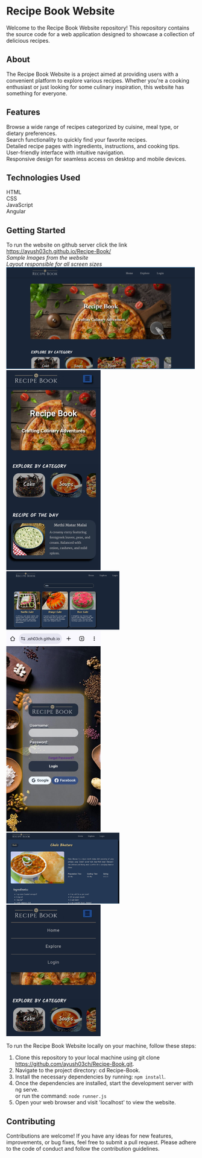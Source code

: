 # Recipe Book Website  
Welcome to the Recipe Book Website repository! This repository contains the source code for a web application designed to showcase a collection of delicious recipes.   

## About  
The Recipe Book Website is a project aimed at providing users with a convenient platform to explore various recipes. Whether you're a cooking enthusiast or just looking for some culinary inspiration, this website has something for everyone.

## Features  
Browse a wide range of recipes categorized by cuisine, meal type, or dietary preferences.  
Search functionality to quickly find your favorite recipes.  
Detailed recipe pages with ingredients, instructions, and cooking tips.  
User-friendly interface with intuitive navigation.  
Responsive design for seamless access on desktop and mobile devices.  

## Technologies Used  
HTML  
CSS  
JavaScript  
Angular  

## Getting Started
To run the website on github server click the link https://ayush03ch.github.io/Recipe-Book/  
*Sample Images from the website*  
*Layout responsible for all screen sizes*  
<img src="assets/WebsiteSampleImages1.png" width=500px>
<img src="assets/WebsiteSample1.jpg" width=250px>
<img src="assets/WebsiteSampleImages2.png" width=300px>
<img src="assets/WebsiteSample3.jpg" width=250px>
<img src="assets/WebsiteSampleImages3.png" width=300px>
<img src="assets/WebsiteSample2.jpg" width=250px>
  
To run the Recipe Book Website locally on your machine, follow these steps:  

1) Clone this repository to your local machine using git clone https://github.com/ayush03ch/Recipe-Book.git.  
2) Navigate to the project directory: cd Recipe-Book.  
3) Install the necessary dependencies by running: ```npm install```.  
4) Once the dependencies are installed, start the development server with ng serve.  
   or run the command: ```node runner.js```
6) Open your web browser and visit  'localhost'  to view the website.
   
## Contributing
Contributions are welcome! If you have any ideas for new features, improvements, or bug fixes, feel free to submit a pull request. Please adhere to the code of conduct and follow the contribution guidelines.
